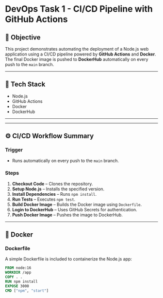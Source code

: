 # DevOps Task 1 - CI/CD Pipeline with GitHub Actions

## 🚀 Objective
This project demonstrates automating the deployment of a Node.js web application using a CI/CD pipeline powered by **GitHub Actions** and **Docker**. The final Docker image is pushed to **DockerHub** automatically on every push to the `main` branch.

---

## 🔧 Tech Stack
- Node.js
- GitHub Actions
- Docker
- DockerHub

---

    
---

## ⚙️ CI/CD Workflow Summary

### Trigger
- Runs automatically on every push to the `main` branch.

### Steps
1. **Checkout Code** – Clones the repository.
2. **Setup Node.js** – Installs the specified version.
3. **Install Dependencies** – Runs `npm install`.
4. **Run Tests** – Executes `npm test`.
5. **Build Docker Image** – Builds the Docker image using `Dockerfile`.
6. **Login to DockerHub** – Uses GitHub Secrets for authentication.
7. **Push Docker Image** – Pushes the image to DockerHub.

---

## 🐳 Docker

### Dockerfile
A simple Dockerfile is included to containerize the Node.js app:

```dockerfile
FROM node:16
WORKDIR /app
COPY . .
RUN npm install
EXPOSE 3000
CMD ["npm", "start"]


